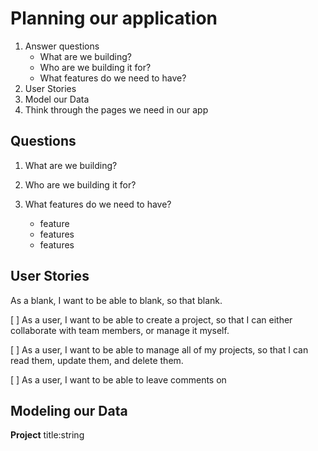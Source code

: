 # Planning our application

1. Answer questions
	- What are we building?
	- Who are we building it for?
	- What features do we need to have?
2. User Stories
3. Model our Data
4. Think through the pages we need in our app

## Questions

1. What are we building?

2. Who are we building it for? 

3. What features do we need to have?
	- feature
	- features
	- features

## User Stories
As a blank, I want to be able to blank, so that blank.

[ ] As a user, I want to be able to create a project, so that I can either collaborate with team members, or manage it myself.
	
[ ] As a user, I want to be able to manage all of my projects, so that I can read them, update them, and delete them.
	
[ ] As a user, I want to be able to leave comments on 

## Modeling our Data

**Project**
title:string

	

